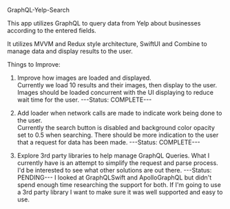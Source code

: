 GraphQL-Yelp-Search

This app utilizes GraphQL to query data from Yelp about businesses according to the entered fields.

It utilizes MVVM and Redux style architecture, SwiftUI and Combine to manage data and display results to the user.

Things to Improve:

1. Improve how images are loaded and displayed.  
Currently we load 10 results and their images, then display to the user.
Images should be loaded concurrent with the UI displaying to reduce wait time for the user.
---Status: COMPLETE---

2. Add loader when network calls are made to indicate work being done to the user.  
Currently the search button is disabled and background color opacity set to 0.5 when searching.
There should be more indication to the user that a request for data has been made.
---Status: COMPLETE---

3. Explore 3rd party libraries to help manage GraphQL Queries.
What I currently have is an attempt to simplify the request and parse process.
I'd be interested to see what other solutions are out there.
---Status: PENDING---
I looked at GraphQLSwift and ApolloGraphQL but didn't spend enough time researching the support for both.
If I'm going to use a 3rd party library I want to make sure it was well supported and easy to use.
